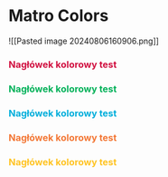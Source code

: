 
# Matro Colors

![[Pasted image 20240806160906.png]]
### <span style="color: #d11141;">Nagłówek kolorowy test</span>
### <span style="color: #00b159;">Nagłówek kolorowy test</span>
### <span style="color: #00aedb;">Nagłówek kolorowy test</span>
### <span style="color: #f37735">Nagłówek kolorowy test</span>

### <span style="color: #ffc425;">Nagłówek kolorowy test</span>
